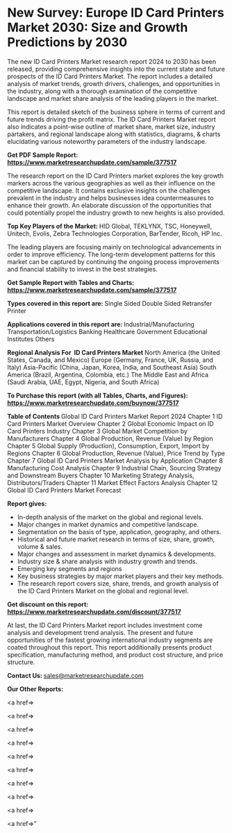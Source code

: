 # New Survey: Europe ID Card Printers Market 2030: Size and Growth Predictions by 2030

The new ID Card Printers Market research report 2024 to 2030 has been released, providing comprehensive insights into the current state and future prospects of the ID Card Printers Market. The report includes a detailed analysis of market trends, growth drivers, challenges, and opportunities in the industry, along with a thorough examination of the competitive landscape and market share analysis of the leading players in the market.

This report is detailed sketch of the business sphere in terms of current and future trends driving the profit matrix. The ID Card Printers Market report also indicates a point-wise outline of market share, market size, industry partakers, and regional landscape along with statistics, diagrams, &amp; charts elucidating various noteworthy parameters of the industry landscape.

<strong><b>Get PDF Sample Report: <a href=https://www.marketresearchupdate.com/sample/377517>https://www.marketresearchupdate.com/sample/377517</a></b></strong>

The research report on the ID Card Printers market explores the key growth markers across the various geographies as well as their influence on the competitive landscape. It contains exclusive insights on the challenges prevalent in the industry and helps businesses idea countermeasures to enhance their growth. An elaborate discussion of the opportunities that could potentially propel the industry growth to new heights is also provided.

<strong><b>Top Key Players of the Market:
</b></strong>HID Global, TEKLYNX, TSC, Honeywell, Unitech, Evolis, Zebra Technologies Corporation, BarTender, Ricoh, HP Inc.<strong><b>
</b></strong>

The leading players are focusing mainly on technological advancements in order to improve efficiency. The long-term development patterns for this market can be captured by continuing the ongoing process improvements and financial stability to invest in the best strategies.

<strong><b>Get Sample Report with Tables and Charts: <a href=https://www.marketresearchupdate.com/sample/377517>https://www.marketresearchupdate.com/sample/377517</a></b></strong>

<strong><b>Types covered in this report are:
</b></strong>Single Sided
Double Sided
Retransfer Printer<strong><b>
</b></strong>

<strong><b>Applications covered in this report are:
</b></strong>Industrial/Manufacturing
Transportation/Logistics
Banking
Healthcare
Government
Educational Institutes
Others<strong><b>
</b></strong>

<strong><b>Regional Analysis For  ID Card Printers Market</b></strong><strong><b>
</b></strong>North America (the United States, Canada, and Mexico)
Europe (Germany, France, UK, Russia, and Italy)
Asia-Pacific (China, Japan, Korea, India, and Southeast Asia)
South America (Brazil, Argentina, Colombia, etc.)
The Middle East and Africa (Saudi Arabia, UAE, Egypt, Nigeria, and South Africa)

<strong><b>To Purchase this report (with all Tables, Charts, and Figures): <a href=https://www.marketresearchupdate.com/buynow/377517>https://www.marketresearchupdate.com/buynow/377517</a></b></strong>

<strong><b>Table of Contents</b></strong><strong><b>
</b></strong>Global ID Card Printers Market Report 2024
Chapter 1 ID Card Printers Market Overview
Chapter 2 Global Economic Impact on ID Card Printers Industry
Chapter 3 Global Market Competition by Manufacturers
Chapter 4 Global Production, Revenue (Value) by Region
Chapter 5 Global Supply (Production), Consumption, Export, Import by Regions
Chapter 6 Global Production, Revenue (Value), Price Trend by Type
Chapter 7 Global ID Card Printers Market Analysis by Application
Chapter 8 Manufacturing Cost Analysis
Chapter 9 Industrial Chain, Sourcing Strategy and Downstream Buyers
Chapter 10 Marketing Strategy Analysis, Distributors/Traders
Chapter 11 Market Effect Factors Analysis
Chapter 12 Global ID Card Printers Market Forecast

<strong><b>Report gives:</b></strong>

- In-depth analysis of the market on the global and regional levels.
- Major changes in market dynamics and competitive landscape.
- Segmentation on the basis of type, application, geography, and others.
- Historical and future market research in terms of size, share, growth, volume &amp; sales.
- Major changes and assessment in market dynamics &amp; developments.
- Industry size &amp; share analysis with industry growth and trends.
- Emerging key segments and regions
- Key business strategies by major market players and their key methods.
- The research report covers size, share, trends, and growth analysis of the ID Card Printers Market on the global and regional level.

<strong><b>Get discount on this report: <a href=https://www.marketresearchupdate.com/discount/377517>https://www.marketresearchupdate.com/discount/377517</a></b></strong>

At last, the ID Card Printers Market report includes investment come analysis and development trend analysis. The present and future opportunities of the fastest growing international industry segments are coated throughout this report. This report additionally presents product specification, manufacturing method, and product cost structure, and price structure.

<strong><b>Contact Us:
</b></strong>sales@marketresearchupdate.com

<strong>Our Other Reports:</strong>

<a href=></a>

<a href=></a>

<a href=></a>

<a href=></a>

<a href=></a>

<a href=></a>

<a href=></a>

<a href=></a>

<a href=></a>

<a href=></a>"
